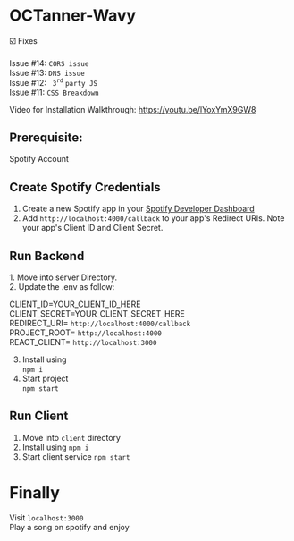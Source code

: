 # OCTanner-Wavy

☑️ Fixes<br>
<br>Issue #14: ``` CORS issue ```
<br>Issue #13: ``` DNS issue ```
<br>Issue #12: ``` 3```<sup>``` rd ```</sup> ``` party JS ```
<br>Issue #11: ``` CSS Breakdown ```

Video for Installation Walkthrough: https://youtu.be/lYoxYmX9GW8

<h2>Prerequisite:</h2>
Spotify Account

<h2>Create Spotify Credentials</h2>

1. Create a new Spotify app in your <a href="https://developer.spotify.com/dashboard/login" target="_blank">Spotify Developer Dashboard </a>
2. Add ``` http://localhost:4000/callback ``` to your app's Redirect URIs. Note your app's Client ID and Client Secret.

<h2> Run Backend</h2>
1. Move into server Directory. <br>
2. Update the  .env as follow: <br>

CLIENT_ID=YOUR_CLIENT_ID_HERE <br>
CLIENT_SECRET=YOUR_CLIENT_SECRET_HERE <br>
REDIRECT_URI= ``` http://localhost:4000/callback ``` <br>
PROJECT_ROOT= ``` http://localhost:4000 ```<br>
REACT_CLIENT= ``` http://localhost:3000 ```<br>
 

3. Install using <br> ``` npm i ```
4. Start project <br> ``` npm start ```

<h2> Run Client</h2>

1. Move into ``` client ``` directory
2. Install using ``` npm i ```
3. Start client service ``` npm start ```

# Finally

Visit ``` localhost:3000 ``` <br> 
Play a song on spotify and enjoy

